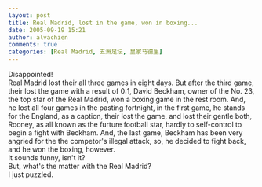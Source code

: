 ```yaml
---
layout: post
title: Real Madrid, lost in the game, won in boxing...
date: 2005-09-19 15:21
author: alvachien
comments: true
categories: [Real Madrid, 五洲足坛, 皇家马德里]
---
```

<div id="bp-C678F199F470A1FB_246-content">
<div>Disappointed!</div>
<div> </div>
<div>Real Madrid lost their all three games in eight days. But after the third game, their lost the game with a result of 0:1, David Beckham, owner of the No. 23, the top star of the Real Madrid, won a boxing game in the rest room. And, he lost all four games in the pasting fortnight, in the first game, he stands for the England, as a caption, their lost the game, and lost their gentle both, Rooney, as all known as the furture football star, hardly to self-control to begin a fight with Beckham. And, the last game, Beckham has been very angried for the the competor's illegal  attack, so, he decided to fight back, and he won the boxing, however.</div>
<div> </div>
<div>It sounds funny, isn't it? </div>
<div>But, what's the matter with the Real Madrid?</div>
<div>I just puzzled.</div>
</div>
